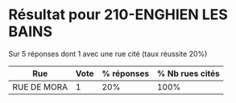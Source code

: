 # Résultat pour 210-ENGHIEN LES BAINS

Sur 5 réponses dont 1 avec une rue cité (taux réussite 20%)

| Rue | Vote | % réponses | % Nb rues cités|
|-----|------|------------|----------------|
| RUE DE MORA | 1 | 20% | 100%|
